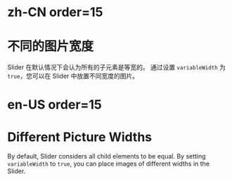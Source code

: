 # zh-CN order=15

# 不同的图片宽度

Slider 在默认情况下会认为所有的子元素是等宽的。
通过设置 `variableWidth` 为 `true`，您可以在 Slider 中放置不同宽度的图片。

# en-US order=15

# Different Picture Widths

By default, Slider considers all child elements to be equal.
By setting `variableWidth` to `true`, you can place images of different widths in the Slider.
